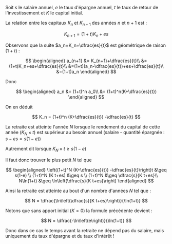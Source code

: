 Soit $s$ le salaire annuel, $e$ le taux d'épargne annuel, $t$ le taux de retour de l'investissement et $K$ le capital initial.

La relation entre les capitaux $K_n$ et $K_{n+1}$ des années $n$ et $n+1$ est :

$$
  K_{n+1}=(1+t)K_n+es
$$

Observons que la suite $a_n=K_n+\dfrac{es}{t}$ est géométrique de raison $(1+t)$ :

$$
\begin{aligned}
a_{n+1} &= K_{n+1}+\dfrac{es}{t}\\
        &=(1+t)K_n+es+\dfrac{es}{t}\\
        &=(1+t)(a_n-\dfrac{es}{t})+es+\dfrac{es}{t}\\
        &=(1+t)a_n
\end{aligned}
$$

Donc

$$
\begin{aligned}
  a_n &= (1+t)^n a_0\\
      &= (1+t)^n(K+\dfrac{es}{t})
\end{aligned}
$$

On en déduit

$$
  K_n = (1+t)^n (K+\dfrac{es}{t}) -\dfrac{es}{t}
$$

La retraite est atteinte l'année $N$ lorsque le rendement du capital de cette année ($K_N \times t$) est supérieur au besoin annuel (salaire - quantité épargnée : $s - es = s(1-e)$)

Autrement dit lorsque $K_N \times t \geq s(1-e)$

Il faut donc trouver le plus petit $N$ tel que

$$
\begin{aligned}
  \left((1+t)^N (K+\dfrac{es}{t}) -\dfrac{es}{t}\right)t &\geq s(1-e) \\
  (1+t)^N (K t+es) &\geq s \\
  (1+t)^N  &\geq \dfrac{s}{K t+es}\\
  N\ln(1+t)  &\geq \ln\left(\dfrac{s}{K t+es}\right)
\end{aligned}
$$

Ainsi la retraite est atteinte au bout d'un nombre d'années $N$ tel que :

$$
  N = \dfrac{\ln\left(\dfrac{s}{K t+es}\right)}{\ln(1+t)}
$$

Notons que sans apport initial ($K=0$) la formule précédente devient :

$$
  N = \dfrac{-\ln\left(e\right)}{\ln(1+t)}
$$

Donc dans ce cas le temps avant la retraite ne dépend pas du salaire, mais uniquement du taux d'épargne et du taux d'intérêt !
